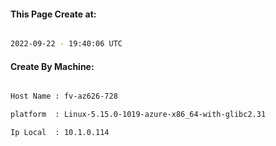
   
#### This Page Create at:

```bash

2022-09-22 - 19:40:06 UTC

```

#### Create By Machine:

```bash

Host Name : fv-az626-728

platform  : Linux-5.15.0-1019-azure-x86_64-with-glibc2.31

Ip Local  : 10.1.0.114

```

